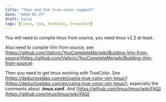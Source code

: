 ```yaml
---
title: "Tmux and Vim true-color support"
date: "2019-01-27"
draft: false
tags: [linux, vim, terminal, truecolor]
---
```


You will need to compile tmux from source, you need tmux v2.2 at least.

Also need to compile Vim from source, see [https://github.com/Valloric/YouCompleteMe/wiki/Building-Vim-from-source](https://github.com/Valloric/YouCompleteMe/wiki/Building-Vim-from-source)

Then you need to get tmux working with TrueColor. See [https://deductivelabs.com/en/using-true-color-vim-tmux/](https://deductivelabs.com/en/using-true-color-vim-tmux/), especially the comments about **.tmux.conf**.
And [https://github.com/tmux/tmux/wiki/FAQ](https://github.com/tmux/tmux/wiki/FAQ)
